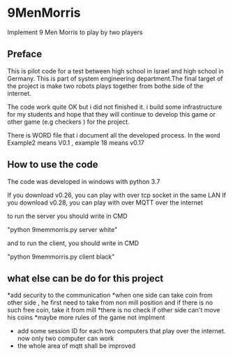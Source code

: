 # 9MenMorris
Implement 9 Men Morris to play by two players

Preface
-------------------
This is pilot code for a test between high school in Israel and high school in Germany.
This is part of system engineering department.The final target of the project is make two robots plays together from bothe side of the internet.

The code work quite OK but i did not finished it.
i build some infrastructure for my students and hope that they will continue to develop this game or other
game (e.g checkers ) for the project.

There is WORD file that i document all the developed process.
In the word Example2 means V0.1 ,
example 18 means v0.17


How to use the code
---------------------------
The code was developed in windows with python 3.7

If you download v0.26, you can play with over tcp socket in the same LAN
If you download v0.28, you can play with over MQTT over the internet

to run the server you should write in CMD

"python 9memmorris.py server white"

and to run the client, you should write in CMD

"python 9memmorris.py client black"


what else can be do for this project
------------------------------------
*add security to the communication
*when one side can take coin from other side , he first need to take from non mill position and if there is no such free coin, take it from mill
*there is no check if other side can't move his coins
*maybe more rules of the game not implment
* add some session ID for each two computers that play over the internet. now only two computer can work
* the whole area of mqtt shall be improved








